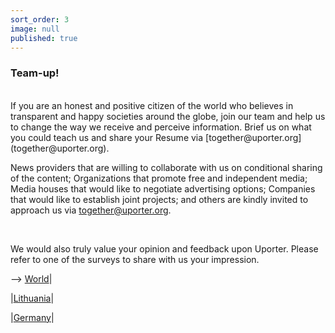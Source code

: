 ```yaml
---
sort_order: 3
image: null
published: true
---
```


### Team-up!

<br>
If you are an honest and positive citizen of the world who believes in transparent and happy societies around the globe, join our team and help us to change the way we receive and perceive information.
Brief us on what you could teach us and share your Resume via [together@uporter.org](together@uporter.org). 

<br>

News providers that are willing to collaborate with us on conditional sharing of the content; Organizations that promote free and independent media; Media houses that would like to negotiate advertising options; Companies that would like to establish joint projects; and others are kindly invited to approach us via [together@uporter.org](together@uporter.org).

<br>

We would also truly value your opinion and feedback upon Uporter. Please refer to one of the surveys to share with us your impression. 

--> [World](https://goo.gl/forms/bPKQUPrI3oL5L2Cr2 )|

|[Lithuania](https://goo.gl/forms/Su4LqPorfWy0Uaug1 )|

|[Germany](https://goo.gl/forms/7nVs6grkHko2ndJ43)|
